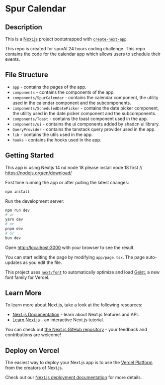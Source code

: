 

# Spur Calendar

## Description
This is a [Next.js](https://nextjs.org) project bootstrapped with [`create-next-app`](https://nextjs.org/docs/app/api-reference/cli/create-next-app).

This repo is created for spurAI 24 hours coding challenge. This repo contains the code for the calendar app which allows users to schedule their events.

## File Structure

- `app` - contains the pages of the app.
- `components` - contains the components of the app.
- `components/SpurCalendar` - contains the calendar component, the utility used in the calendar component and the subcomponents.
- `components/ScheduledDatePicker` - contains the date picker component, the utility used in the date picker component and the subcomponents.
- `components/Toast` - contains the toast component used in the app.
- `components/ui` - contains the ui components added by shadcn ui library.
- `QueryProvider` - contains the tanstack query provider used in the app.
- `lib` - contains the utils used in the app.
- `hooks` - contains the hooks used in the app.

## Getting Started
This app is using Nextjs 14 nd node 18
please install node 18 first // https://nodejs.org/en/download/

First time running the app or after pulling the latest changes:
```bash
npm install
```

Run the development server:

```bash
npm run dev
# or
yarn dev
# or
pnpm dev
# or
bun dev
```

Open [http://localhost:3000](http://localhost:3000) with your browser to see the result.

You can start editing the page by modifying `app/page.tsx`. The page auto-updates as you edit the file.

This project uses [`next/font`](https://nextjs.org/docs/app/building-your-application/optimizing/fonts) to automatically optimize and load [Geist](https://vercel.com/font), a new font family for Vercel.

## Learn More

To learn more about Next.js, take a look at the following resources:

- [Next.js Documentation](https://nextjs.org/docs) - learn about Next.js features and API.
- [Learn Next.js](https://nextjs.org/learn) - an interactive Next.js tutorial.

You can check out [the Next.js GitHub repository](https://github.com/vercel/next.js) - your feedback and contributions are welcome!

## Deploy on Vercel

The easiest way to deploy your Next.js app is to use the [Vercel Platform](https://vercel.com/new?utm_medium=default-template&filter=next.js&utm_source=create-next-app&utm_campaign=create-next-app-readme) from the creators of Next.js.

Check out our [Next.js deployment documentation](https://nextjs.org/docs/app/building-your-application/deploying) for more details.
